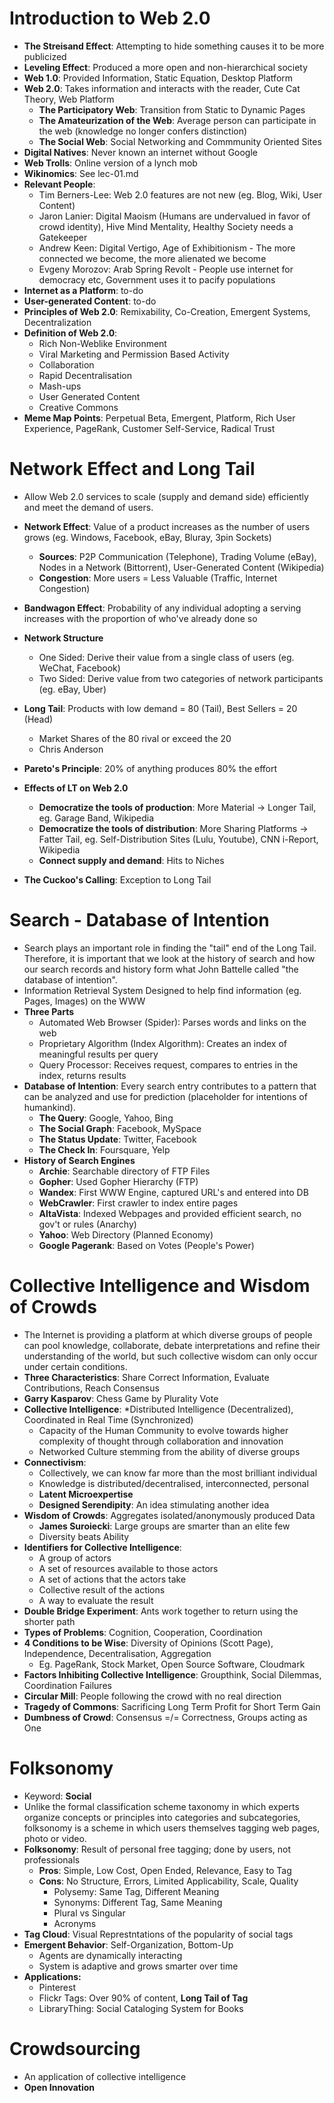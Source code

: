 # Introduction to Web 2.0
* **The Streisand Effect**: Attempting to hide something causes it to be more publicized
* **Leveling Effect**: Produced a more open and non-hierarchical society
* **Web 1.0**: Provided Information, Static Equation, Desktop Platform
* **Web 2.0**: Takes information and interacts with the reader, Cute Cat Theory, Web Platform
  * **The Participatory Web**: Transition from Static to Dynamic Pages
  * **The Amateurization of the Web**: Average person can participate in the web (knowledge no longer confers distinction)
  * **The Social Web**: Social Networking and Commmunity Oriented Sites
* **Digital Natives**: Never known an internet without Google
* **Web Trolls**: Online version of a lynch mob
* **Wikinomics**: See lec-01.md
* **Relevant People**:
  * Tim Berners-Lee: Web 2.0 features are not new (eg. Blog, Wiki, User Content)
  * Jaron Lanier: Digital Maoism (Humans are undervalued in favor of crowd identity), Hive Mind Mentality, Healthy Society needs a Gatekeeper
  * Andrew Keen: Digital Vertigo, Age of Exhibitionism - The more connected we become, the more alienated we become
  * Evgeny Morozov: Arab Spring Revolt - People use internet for democracy etc, Government uses it to pacify populations
* **Internet as a Platform**: to-do
* **User-generated Content**: to-do
* **Principles of Web 2.0**: Remixability, Co-Creation, Emergent Systems, Decentralization
* **Definition of Web 2.0**: 
  * Rich Non-Weblike Environment
  * Viral Marketing and Permission Based Activity
  * Collaboration
  * Rapid Decentralisation
  * Mash-ups
  * User Generated Content
  * Creative Commons
* **Meme Map Points**: Perpetual Beta, Emergent, Platform, Rich User Experience, PageRank, Customer Self-Service, Radical Trust

# Network Effect and Long Tail
* Allow Web 2.0 services to scale (supply and demand side) efficiently and meet the demand of users.
* **Network Effect**: Value of a product increases as the number of users grows (eg. Windows, Facebook, eBay, Bluray, 3pin Sockets)
  * **Sources**: P2P Communication (Telephone), Trading Volume (eBay), Nodes in a Network (Bittorrent), User-Generated Content (Wikipedia)
  * **Congestion**: More users = Less Valuable (Traffic, Internet Congestion)
* **Bandwagon Effect**: Probability of any individual adopting a serving increases with the proportion of who've already done so
* **Network Structure**
  * One Sided: Derive their value from a single class of users (eg. WeChat, Facebook)
  * Two Sided: Derive value from two categories of network participants (eg. eBay, Uber)

* **Long Tail**: Products with low demand = 80 (Tail), Best Sellers = 20 (Head)
  * Market Shares of the 80 rival or exceed the 20
  * Chris Anderson
* **Pareto's Principle**: 20% of anything produces 80% the effort
* **Effects of LT on Web 2.0**
  * **Democratize the tools of production**: More Material -> Longer Tail, eg. Garage Band, Wikipedia
  * **Democratize the tools of distribution**: More Sharing Platforms -> Fatter Tail, eg. Self-Distribution Sites (Lulu, Youtube), CNN i-Report, Wikipedia
  * **Connect supply and demand**: Hits to Niches
* **The Cuckoo's Calling**: Exception to Long Tail

# Search - Database of Intention
* Search plays an important role in finding the "tail" end of the Long Tail.  Therefore, it is important that we look at the history of search and how our search records and history form what John Battelle called "the database of intention". 
* Information Retrieval System Designed to help find information (eg. Pages, Images) on the WWW
* **Three Parts**
  * Automated Web Browser (Spider): Parses words and links on the web
  * Proprietary Algorithm (Index Algorithm): Creates an index of meaningful results per query
  * Query Processor: Receives request, compares to entries in the index, returns results
* **Database of Intention**: Every search entry contributes to a pattern that can be analyzed and use for prediction (placeholder for intentions of humankind).
  * **The Query**: Google, Yahoo, Bing
  * **The Social Graph**: Facebook, MySpace
  * **The Status Update**: Twitter, Facebook
  * **The Check In**: Foursquare, Yelp
* **History of Search Engines**
  * **Archie**: Searchable directory of FTP Files
  * **Gopher**: Used Gopher Hierarchy (FTP)
  * **Wandex**: First WWW Engine, captured URL's and entered into DB
  * **WebCrawler**: First crawler to index entire pages
  * **AltaVista**: Indexed Webpages and provided efficient search, no gov't or rules (Anarchy)
  * **Yahoo**: Web Directory (Planned Economy)
  * **Google Pagerank**: Based on Votes (People's Power)

# Collective Intelligence and Wisdom of Crowds
* The Internet is providing a platform at which diverse groups of people can pool knowledge, collaborate, debate interpretations and refine their understanding of the world, but such collective wisdom can only occur under certain conditions.
* **Three Characteristics**: Share Correct Information, Evaluate Contributions, Reach Consensus
* **Garry Kasparov**: Chess Game by Plurality Vote
* **Collective Intelligence**: 
  *Distributed Intelligence (Decentralized), Coordinated in Real Time (Synchronized)
  * Capacity of the Human Community to evolve towards higher complexity of thought through collaboration and innovation
  * Networked Culture stemming from the ability of diverse groups
* **Connectivism**:
  * Collectively, we can know far more than the most brilliant individual
  * Knowledge is distributed/decentralised, interconnected, personal
  * **Latent Microexpertise**
  * **Designed Serendipity**: An idea stimulating another idea
* **Wisdom of Crowds**: Aggregates isolated/anonymously produced Data
  * **James Suroiecki**: Large groups are smarter than an elite few
  * Diversity beats Ability
* **Identifiers for Collective Intelligence**:
  * A group of actors
  * A set of resources available to those actors
  * A set of actions that the actors take
  * Collective result of the actions
  * A way to evaluate the result
* **Double Bridge Experiment**: Ants work together to return using the shorter path
* **Types of Problems**: Cognition, Cooperation, Coordination
* **4 Conditions to be Wise**: Diversity of Opinions (Scott Page), Independence, Decentralisation, Aggregation
  * Eg. PageRank, Stock Market, Open Source Software, Cloudmark
* **Factors Inhibiting Collective Intelligence**: Groupthink, Social Dilemmas, Coordination Failures
* **Circular Mill**: People following the crowd with no real direction
* **Tragedy of Commons**: Sacrificing Long Term Profit for Short Term Gain
* **Dumbness of Crowd**: Consensus =/= Correctness, Groups acting as One

# Folksonomy
* Keyword: **Social**
* Unlike the formal classification scheme taxonomy in which experts organize concepts or principles into categories and subcategories, folksonomy is a scheme in which users themselves tagging web pages, photo or video.
* **Folksonomy**: Result of personal free tagging; done by users, not professionals
  * **Pros**: Simple, Low Cost, Open Ended, Relevance, Easy to Tag
  * **Cons**: No Structure, Errors, Limited Applicability, Scale, Quality
    * Polysemy: Same Tag, Different Meaning
    * Synonyms: Different Tag, Same Meaning
    * Plural vs Singular
    * Acronyms
* **Tag Cloud**: Visual Represtntations of the popularity of social tags
* **Emergent Behavior**: Self-Organization, Bottom-Up
  * Agents are dynamically interacting
  * System is adaptive and grows smarter over time
* **Applications:**
  * Pinterest
  * Flickr Tags: Over 90% of content, **Long Tail of Tag**
  * LibraryThing: Social Cataloging System for Books


# Crowdsourcing
* An application of collective intelligence
* **Open Innovation**